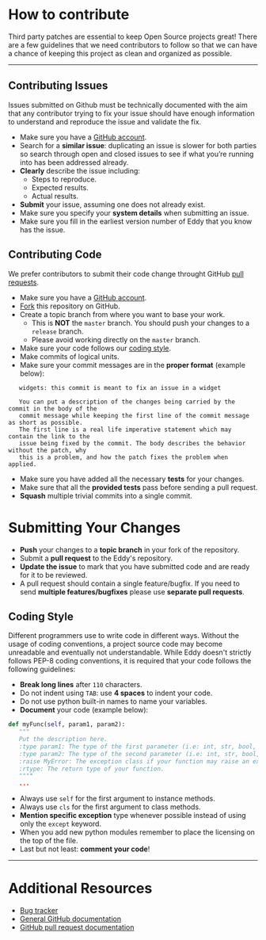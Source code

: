 # How to contribute

Third party patches are essential to keep Open Source projects great! There are a few guidelines that we need 
contributors to follow so that we can have a chance of keeping this project as clean and organized as possible.

****************

## Contributing Issues

Issues submitted on Github must be technically documented with the aim that any contributor trying to fix your issue 
should have enough information to understand and reproduce the issue and validate the fix.

* Make sure you have a [GitHub account](https://github.com/signup/free).
* Search for a **similar issue**: duplicating an issue is slower for both parties so search through open 
  and closed issues to see if what you’re running into has been addressed already.
* **Clearly** describe the issue including:
    * Steps to reproduce.
    * Expected results.
    * Actual results.
* **Submit** your issue, assuming one does not already exist.
* Make sure you specify your **system details** when submitting an issue.
* Make sure you fill in the earliest version number of Eddy that you know has the issue.

## Contributing Code

We prefer contributors to submit their code change throught GitHub [pull requests](http://help.github.com/send-pull-requests/). 

* Make sure you have a [GitHub account](https://github.com/signup/free).
* [Fork](https://github.com/danielepantaleone/eddy) this repository on GitHub.
* Create a topic branch from where you want to base your work.
    * This is **NOT** the `master` branch. You should push your changes to a `release` branch. 
    * Please avoid working directly on the `master` branch.
* Make sure your code follows our [coding style](#coding-style).
* Make commits of logical units.
* Make sure your commit messages are in the **proper format** (example below): 
```
   widgets: this commit is meant to fix an issue in a widget

   You can put a description of the changes being carried by the commit in the body of the 
   commit message while keeping the first line of the commit message as short as possible. 
   The first line is a real life imperative statement which may contain the link to the 
   issue being fixed by the commit. The body describes the behavior without the patch, why 
   this is a problem, and how the patch fixes the problem when applied.
```
* Make sure you have added all the necessary **tests** for your changes.
* Make sure that all the **provided tests** pass before sending a pull request.
* **Squash** multiple trivial commits into a single commit.

# Submitting Your Changes

* **Push** your changes to a **topic branch** in your fork of the repository.
* Submit a **pull request** to the Eddy's repository.
* **Update the issue** to mark that you have submitted code and are ready for it to be reviewed.
* A pull request should contain a single feature/bugfix. If you need to send **multiple features/bugfixes** please
  use **separate pull requests**.

## Coding Style

Different programmers use to write code in different ways. Without the usage of coding conventions, a project 
source code may become unreadable and eventually not understandable. While Eddy doesn't strictly follows 
PEP-8 coding conventions, it is required that your code follows the following guidelines:

* **Break long lines** after `110` characters.
* Do not indent using `TAB`: use **4 spaces** to indent your code.
* Do not use python built-in names to name your variables.
* **Document** your code (example below):
```python
def myFunc(self, param1, param2):
   """
   Put the description here.
   :type param1: The type of the first parameter (i.e: int, str, bool, ...).
   :type param2: The type of the second parameter (i.e: int, str, bool, ...).
   :raise MyError: The exception class if your function may raise an exception.
   :rtype: The return type of your function.
   """"
   ...
```
* Always use `self` for the first argument to instance methods.
* Always use `cls` for the first argument to class methods.
* **Mention specific exception** type whenever possible instead of using only the `except` keyword.
* When you add new python modules remember to place the licensing on the top of the file.
* Last but not least: **comment your code**!

****************

# Additional Resources

* [Bug tracker](https://github.com/danielepantaleone/eddy/issues)
* [General GitHub documentation](http://help.github.com/)
* [GitHub pull request documentation](http://help.github.com/send-pull-requests/)